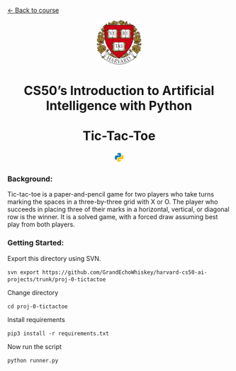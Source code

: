 [<- Back to course](../README.md)

<p align="center"><a href="https://cs50.harvard.edu/ai/2020">
  <img src="https://github.com/GrandEchoWhiskey/grandechowhiskey/blob/main/icons/course/harvard100.png" /><br>
</a></p>
<h1 align="center">CS50’s Introduction to Artificial Intelligence with Python<br><br>Tic-Tac-Toe</h1>

<p align="center"><a href="#">
  <img src="https://github.com/GrandEchoWhiskey/grandechowhiskey/blob/main/icons/programming/python.png" />
</a></p>

### Background:
Tic-tac-toe is a paper-and-pencil game for two players who take turns marking the spaces in a three-by-three grid with X or O. The player who succeeds in placing three of their marks in a horizontal, vertical, or diagonal row is the winner. It is a solved game, with a forced draw assuming best play from both players.

### Getting Started:
Export this directory using SVN.
```
svn export https://github.com/GrandEchoWhiskey/harvard-cs50-ai-projects/trunk/proj-0-tictactoe
```
Change directory
```
cd proj-0-tictactoe
```
Install requirements
```
pip3 install -r requirements.txt
```
Now run the script
```
python runner.py
```
